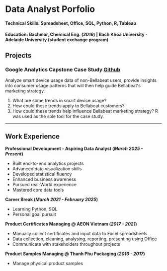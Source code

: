 # Data Analyst Porfolio

#### Technical Skills: Spreadsheet, Office, SQL, Python, R, Tableau
#### Education: Bachelor, Chemical Eng. (_2016_) | Bach Khoa University - Adelaide University (student exchange program)

## Projects
### Google Analytics Capstone Case Study [Github](https://github.com/lamvinam/bellabeat_case_study)
Analyze smart device usage data of non-Bellabeat users, provide insights into consumer usage patterns that will then help guide Bellabeat's marketing strategy.
1. What are some trends in smart device usage?
2. How could these trends apply to Bellabeat customers?
3. How could these trends help influence Bellabeat marketing strategy?
R was used as the sole tool for the case study.
***
## Work Experience
**Professional Development - Aspiring Data Analyst (_March 2025 - Present_)**
- Built end-to-end analytics projects
- Advanced data visualization skills
- Developed statistical fluency
- Enhanced business awareness
- Pursued real-World experience
- Mastered core data tools

**Career Break (_March 2021 - February 2025_)**
- Learning Python, SQL
- Personal goal pursuit

**Product Certificates Managing @ AEON Vietnam (_2017 - 2021_)**
- Manually collect certificates and input data to Excel spreadsheets
- Data collection, cleaning, analysing, reporting, presenting using Office
- Communicate with stakeholders throughout projects 

**Product Samples Managing @ Thanh Phu Packaging (_2016 - 2017_)**
- Manage physical product samples

